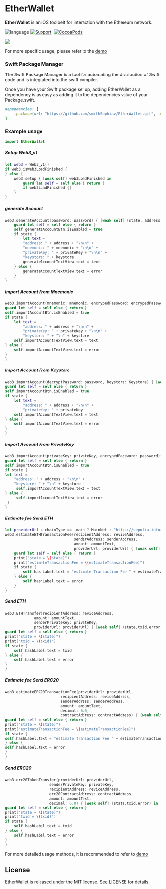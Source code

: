 # EtherWallet
**EtherWallet** is an iOS toolbelt for interaction with the Ethereum network.

![language](https://img.shields.io/badge/Language-Swift-green)
[![Support](https://img.shields.io/badge/support-iOS%209%2B%20-FB7DEC.svg?style=flat)](https://www.apple.com/nl/ios/)&nbsp;
[![CocoaPods](https://img.shields.io/badge/support-SwiftPackageManagr-green)](https://www.swift.org/getting-started/#using-the-package-manager)

![](Resource/Demo01.png)

For more specific usage, please refer to the [demo](https://github.com/smithSophiav/EtherWallet/tree/main/Demo)

### Swift Package Manager
The Swift Package Manager  is a tool for automating the distribution of Swift code and is integrated into the swift compiler.

Once you have your Swift package set up, adding EtherWallet as a dependency is as easy as adding it to the dependencies value of your Package.swift.
```ruby
dependencies: [
    .package(url: "https://github.com/smithSophiav/EtherWallet.git", .upToNextMajor(from: "1.0.9"))
]
```
### Example usage

```swift
import EtherWallet
```

##### Setup Web3_v1
```swift
let web3 = Web3_v1()
if web3.isWeb3LoadFinished {
} else {
    web3.setup { [weak self] web3LoadFinished in
        guard let self = self else { return }
        if web3LoadFinished {}
    }
}
```

##### generate Account
```swift
web3.generateAccount(password: password) { [weak self] (state, address,mnemonic,privateKey, keystore,error) in
    guard let self = self else { return }
    self.generateAccountBtn.isEnabled = true
    if state {
        let text =
        "address: " + address + "\n\n" +
        "mnemonic: " + mnemonic + "\n\n" +
        "privateKey: " + privateKey + "\n\n" +
        "keystore: " + keystore
        generateAccountTextView.text = text
    } else {
        generateAccountTextView.text = error
    }
}
```

##### Import Account From Mnemonic 
```swift
web3.importAccount(mnemonic: mnemonic, encrypedPassword: encrypedPassword){ [weak self] (state,address,privateKey,keystore,error) in
guard let self = self else { return }
self.importAccountBtn.isEnabled = true
if state {
    let text =
        "address: " + address + "\n\n" +
        "privateKey: " + privateKey + "\n\n" +
        "keystore: " + "\n" + keystore
    self.importAccountTextView.text = text
} else {
    self.importAccountTextView.text = error
}
}
```

##### Import Account From Keystore
```swift
web3.importAccount(decryptPassword: password, keystore: Keystore) { [weak self] (state, address, privateKey,error) in
guard let self = self else { return }
self.importAccountBtn.isEnabled = true
if state {
    let text =
        "address: " + address + "\n\n" +
        "privateKey: " + privateKey
    self.importAccountTextView.text = text
} else {
    self.importAccountTextView.text = error
}
}
```


##### Import Account From PrivateKey
```swift
web3.importAccount(privateKey: privateKey, encrypedPassword: password){ [weak self] state, address, keystore,error in
guard let self = self else { return }
self.importAccountBtn.isEnabled = true
if state {
let text =
    "address: " + address + "\n\n" +
    "keystore: " + "\n" + keystore
     self.importAccountTextView.text = text
} else {
     self.importAccountTextView.text = error
 }
}
```
##### Estimate fee Send ETH
```swift
let providerUrl = chainType == .main ? MainNet : "https://sepolia.infura.io/v3/fe816c09404d406f8f47af0b78413806"
web3.estimateETHTransactionFee(recipientAddress: reviceAddress,
                               senderAddress: senderAddress,
                               amount: amountText,
                               providerUrl: providerUrl) { [weak self] (state,estimateTransactionFee,gasEstimate,gasPrice,error) in
    guard let self = self else { return }
    print("state = \(state)")
    print("estimateTransactionFee = \(estimateTransactionFee)")
    if state {
        self.hashLabel.text = "estimate Transaction Fee " + estimateTransactionFee + " ETH"
    } else {
        self.hashLabel.text = error
    }
}
```

##### Send ETH
```swift
web3.ETHTransfer(recipientAddress: reviceAddress,
             amount: amountText,
             senderPrivateKey: privateKey,
             providerUrl: providerUrl) { [weak self] (state,txid,error) in
guard let self = self else { return }
print("state = \(state)")
print("txid = \(txid)")
if state {
    self.hashLabel.text = txid
} else {
    self.hashLabel.text = error
}
}
```

##### Estimate fee Send ERC20
```swift
web3.estimateERC20TransactionFee(providerUrl: providerUrl,
                         recipientAddress: reviceAddress,
                         senderAddress: senderAddress,
                         amount: amountText,
                         decimal: 6.0,
                         contractAddress: contractAddress) { [weak self] (state,estimateTransactionFee,gasEstimate,gasPrice,error) in
guard let self = self else { return }
print("state = \(state)")
print("estimateTransactionFee = \(estimateTransactionFee)")
if state {
self.hashLabel.text = "estimate Transaction Fee " + estimateTransactionFee + " ETH"
} else {
self.hashLabel.text = error
}
}
```
##### Send ERC20
```swift
web3.erc20TokenTransfer(providerUrl: providerUrl,
                    senderPrivateKey: privateKey,
                    recipientAddress: reviceAddress,
                    erc20ContractAddress: contractAddress,
                    amount: amountText,
                    decimal: 6.0) { [weak self] (state,txid,error) in
guard let self = self else { return }
print("state = \(state)")
print("txid = \(txid)")
if state {
    self.hashLabel.text = txid
} else {
    self.hashLabel.text = error
}
}
```

For more detailed usage methods, it is recommended to refer to [demo](https://github.com/smithSophiav/EtherWallet/tree/main/Demo)

## License

EtherWallet is released under the MIT license. [See LICENSE](https://github.com/smithSophiav/EtherWallet/blob/main/LICENSE) for details.
